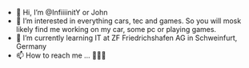- 👋 Hi, I’m @InfiiiinitY or John
- 👀 I’m interested in everything cars, tec and games. So you will mosk likely find me working on my car, some pc or playing games.
- 🌱 I’m currently learning IT at ZF Friedrichshafen AG in Schweinfurt, Germany
- 📫 How to reach me ... 🤷🏽‍♂️

<!---
InfiiiinitY/InfiiiinitY is a ✨ special ✨ repository because its `README.md` (this file) appears on your GitHub profile.
You can click the Preview link to take a look at your changes.
--->
